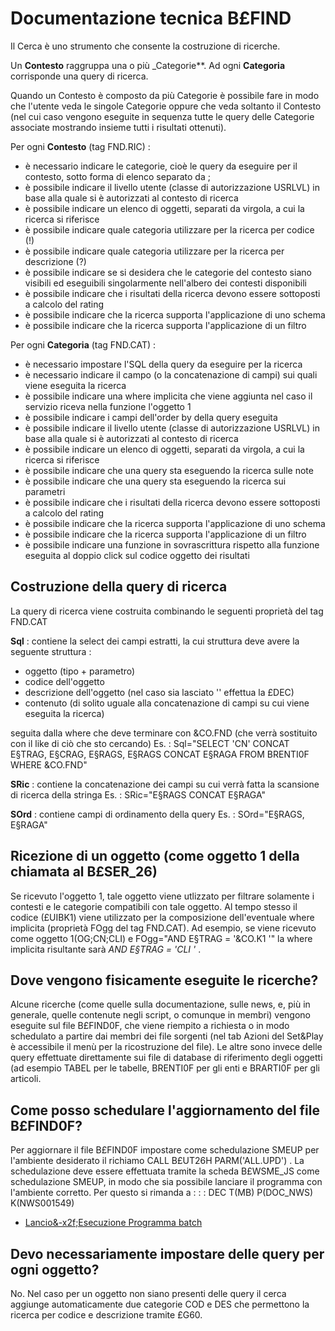 # Documentazione tecnica B£FIND

Il Cerca è uno strumento che consente la costruzione di ricerche.

Un **Contesto** raggruppa una o più _Categorie**.
Ad ogni **Categoria** corrisponde una query di ricerca.


Quando un Contesto è composto da più Categorie è possibile fare in modo che l'utente veda le singole Categorie oppure che veda soltanto il Contesto (nel cui caso vengono eseguite in sequenza tutte le query delle Categorie associate mostrando insieme tutti i risultati ottenuti).


Per ogni **Contesto**  (tag FND.RIC) : 

- è necessario indicare le categorie, cioè le query da eseguire per il contesto, sotto forma di elenco separato da ;
- è possibile indicare il livello utente (classe di autorizzazione USRLVL) in base alla quale si è autorizzati al contesto di ricerca
- è possibile indicare un elenco di oggetti, separati da virgola, a cui la ricerca si riferisce
- è possibile indicare quale categoria utilizzare per la ricerca per codice (!)
- è possibile indicare quale categoria utilizzare per la ricerca per descrizione (?)
- è possibile indicare se si desidera che le categorie del contesto siano visibili ed eseguibili singolarmente nell'albero dei contesti disponibili
- è possibile indicare che i risultati della ricerca devono essere sottoposti a calcolo del rating
- è possibile indicare che la ricerca supporta l'applicazione di uno schema
- è possibile indicare che la ricerca supporta l'applicazione di un filtro



Per ogni **Categoria**  (tag FND.CAT) : 

- è necessario impostare l'SQL della query da eseguire per la ricerca
- è necessario indicare il campo (o la concatenazione di campi) sui quali viene eseguita la ricerca
- è possibile indicare una where implicita che viene aggiunta nel caso il servizio riceva nella funzione l'oggetto 1
- è possibile indicare i campi dell'order by della query eseguita
- è possibile indicare il livello utente (classe di autorizzazione USRLVL) in base alla quale si è autorizzati al contesto di ricerca
- è possibile indicare un elenco di oggetti, separati da virgola, a cui la ricerca si riferisce
- è possibile indicare che una query sta eseguendo la ricerca sulle note
- è possibile indicare che una query sta eseguendo la ricerca sui parametri
- è possibile indicare che i risultati della ricerca devono essere sottoposti a calcolo del rating
- è possibile indicare che la ricerca supporta l'applicazione di uno schema
- è possibile indicare che la ricerca supporta l'applicazione di un filtro
- è possibile indicare una funzione in sovrascrittura rispetto alla funzione eseguita al doppio click sul codice oggetto dei risultati


## Costruzione della query di ricerca
La query di ricerca viene costruita combinando le seguenti proprietà del tag FND.CAT

**Sql** :  contiene la select dei campi estratti, la cui struttura deve avere la seguente struttura : 

- oggetto (tipo + parametro)
- codice dell'oggetto
- descrizione dell'oggetto (nel caso sia lasciato '' effettua la £DEC)
- contenuto (di solito uguale alla concatenazione di campi su cui viene eseguita la ricerca)

seguita dalla where che deve terminare con &CO.FND (che verrà sostituito con il like di ciò che sto cercando)
Es. :  Sql="SELECT 'CN' CONCAT E§TRAG, E§CRAG, E§RAGS, E§RAGS CONCAT E§RAGA FROM BRENTI0F  WHERE &CO.FND"

**SRic** :  contiene la concatenazione dei campi su cui verrà fatta la scansione di ricerca della stringa
Es. :  SRic="E§RAGS CONCAT E§RAGA"

**SOrd** :  contiene campi di ordinamento della query
 Es. :  SOrd="E§RAGS, E§RAGA"



## Ricezione di un oggetto (come oggetto 1 della chiamata al B£SER_26)
Se ricevuto l'oggetto 1, tale oggetto viene utlizzato per filtrare solamente i contesti e le categorie compatibili con tale oggetto.
Al tempo stesso il codice (£UIBK1) viene utilizzato per la composizione dell'eventuale where implicita (proprietà FOgg del tag FND.CAT).
Ad esempio, se viene ricevuto come oggetto 1(OG;CN;CLI) e FOgg="AND E§TRAG = '&CO.K1 '" la where implicita risultante sarà _AND E§TRAG = 'CLI '_ .

## Dove vengono fisicamente eseguite le ricerche?
Alcune ricerche (come quelle sulla documentazione, sulle news, e, più in generale, quelle contenute negli script, o comunque in membri) vengono eseguite sul file B£FIND0F, che viene riempito a richiesta o in modo schedulato a partire dai membri dei file sorgenti (nel tab Azioni del Set&Play è accessibile il menù per la ricostruzione del file).
Le altre sono invece delle query effettuate direttamente sui file di database di riferimento degli oggetti (ad esempio TABEL per le tabelle, BRENTI0F per gli enti e BRARTI0F per gli articoli.

## Come posso schedulare l'aggiornamento del file B£FIND0F?
Per aggiornare il file B£FIND0F impostare come schedulazione SMEUP per l'ambiente desiderato il richiamo CALL B£UT26H PARM('ALL.UPD') .
La schedulazione deve essere effettuata tramite la scheda B£WSME_JS come schedulazione SMEUP, in modo che sia possibile lanciare il programma con l'ambiente corretto. Per questo si rimanda a : 
 :  : DEC T(MB) P(DOC_NWS) K(NWS001549)
- [Lancio&-x2f;Esecuzione Programma batch](Sorgenti/MB/DOC/A£BASE_SM)

## Devo necessariamente impostare delle query per ogni oggetto?
No. Nel caso per un oggetto non siano presenti delle query il cerca aggiunge automaticamente due categorie COD e DES che permettono la ricerca per codice e descrizione tramite £G60.

